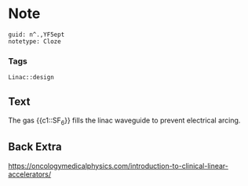 # Note
```
guid: n^.,YF5ept
notetype: Cloze
```

### Tags
```
Linac::design
```

## Text
The gas {{c1::SF<sub>6</sub>}} fills the linac waveguide to prevent electrical arcing.

## Back Extra
<a href="https://oncologymedicalphysics.com/introduction-to-clinical-linear-accelerators/">https://oncologymedicalphysics.com/introduction-to-clinical-linear-accelerators/</a>
